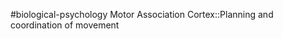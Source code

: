 #biological-psychology 
Motor Association Cortex::Planning and coordination of movement
<!--SR:!2023-12-21,3,250-->